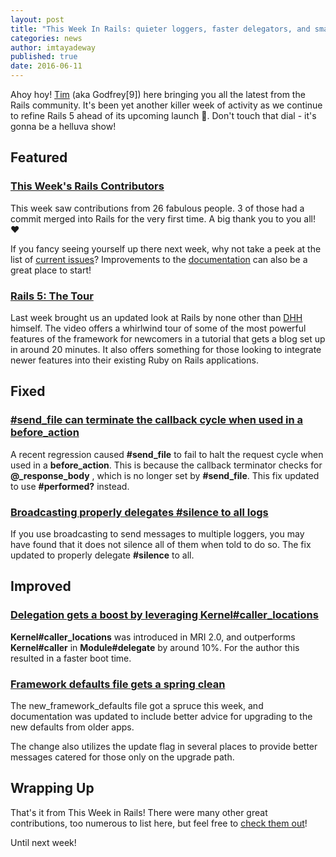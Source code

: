 ```yaml
---
layout: post
title: "This Week In Rails: quieter loggers, faster delegators, and smarter defaults!"
categories: news
author: imtayadeway
published: true
date: 2016-06-11
---
```


Ahoy hoy! [Tim](https://twitter.com/imtayadeway) (aka Godfrey[9]) here bringing you all the latest from the Rails community. It's been yet another killer week of activity as we continue to refine Rails 5 ahead of its upcoming launch 🚀. Don't touch that dial - it's gonna be a helluva show!

## Featured

### [This Week's Rails Contributors](http://contributors.rubyonrails.org/contributors/in-time-window/20160604-20160610)

This week saw contributions from 26 fabulous people. 3 of those had a commit merged into Rails for the very first time. A big thank you to you all! ❤️

If you fancy seeing yourself up there next week, why not take a peek at the list of [current issues](https://github.com/rails/rails/issues)? Improvements to the [documentation](http://api.rubyonrails.org) can also be a great place to start!

### [Rails 5: The Tour](https://www.youtube.com/watch?v=OaDhY_y8WTo)

Last week brought us an updated look at Rails by none other than [DHH](https://twitter.com/dhh) himself. The video offers a whirlwind tour of some of the most powerful features of the framework for newcomers in a tutorial that gets a blog set up in around 20 minutes. It also offers something for those looking to integrate newer features into their existing Ruby on Rails applications.

## Fixed

### [#send\_file can terminate the callback cycle when used in a before\_action](https://github.com/rails/rails/pull/25079)

A recent regression caused **#send\_file** to fail to halt the request cycle when used in a **before\_action**. This is because the callback terminator checks for **@\_response\_body** , which is no longer set by **#send\_file**. This fix updated to use **#performed?** instead.

### [Broadcasting properly delegates #silence to all logs](https://github.com/rails/rails/pull/25341)

If you use broadcasting to send messages to multiple loggers, you may have found that it does not silence all of them when told to do so. The fix updated to properly delegate **#silence** to all.

## Improved

### [Delegation gets a boost by leveraging Kernel#caller\_locations](https://github.com/rails/rails/pull/25352)

**Kernel#caller\_locations** was introduced in MRI 2.0, and outperforms **Kernel#caller** in **Module#delegate** by around 10%. For the author this resulted in a faster boot time.

### [Framework defaults file gets a spring clean](https://github.com/rails/rails/pull/25235)

The new\_framework\_defaults file got a spruce this week, and documentation was updated to include better advice for upgrading to the new defaults from older apps.&nbsp;

The change also utilizes the update flag in several places to provide better messages catered for those only on the upgrade path.

## Wrapping Up

That's it from This Week in Rails! There were many other great contributions, too numerous to list here, but feel free to [check them out](https://github.com/rails/rails/compare/master@%7B2016-06-04%7D...@%7B2016-06-10%7D)!

Until next week!
